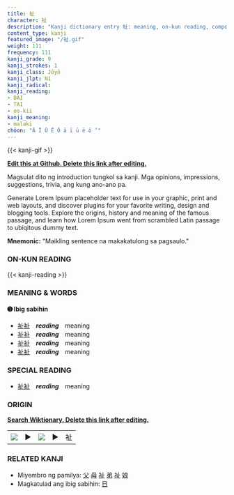 ```yaml
---
title: 祉
character: 祉
description: "Kanji dictionary entry 祉: meaning, on-kun reading, compounds, origin, related kanji"
content_type: kanji
featured_image: "/祉.gif"
weight: 111
frequency: 111
kanji_grade: 9
kanji_strokes: 1
kanji_class: Jōyō
kanji_jlpt: N1
kanji_radical: 
kanji_reading: 
- DAI
- TAI
- oo-kii
kanji_meaning:
- malaki
chōon: "Ā Ī Ū Ē Ō ā ī ū ē ō ’"
---
```

[//]: # (Don't edit the line below. Kanji animated GIF code is automatically generated.)
{{< kanji-gif >}}

[//]: # (Edit below this line.)

**[Edit this at Github. Delete this link after editing.](https://github.com/tim0g/tim/tree/main/content/kanji/祉/index.md)**

Magsulat dito ng introduction tungkol sa kanji. Mga opinions, impressions, suggestions, trivia, ang kung ano-ano pa.

Generate Lorem Ipsum placeholder text for use in your graphic, print and web layouts, and discover plugins for your favorite writing, design and blogging tools. Explore the origins, history and meaning of the famous passage, and learn how Lorem Ipsum went from scrambled Latin passage to ubiqitous dummy text.
 
**Mnemonic:** "Maikling sentence na makakatulong sa pagsaulo."

### ON-KUN READING

[//]: # (Don't edit the line below. ON-KUN READING code is automatically generated.)
{{< kanji-reading >}}

### MEANING & WORDS

#### ➊ **Ibig sabihin**
  - [祉](../祉)[祉](../祉)　***reading***　meaning
  - [祉](../祉)[祉](../祉)　***reading***　meaning
  - [祉](../祉)[祉](../祉)　***reading***　meaning
  - [祉](../祉)[祉](../祉)　***reading***　meaning

### SPECIAL READING
  - [祉](../祉)[祉](../祉)　***reading***　meaning

### ORIGIN

**[Search Wiktionary. Delete this link after editing.](https://wiktionary.org/wiki/祉)**
<table class="kanji-table"><tr><td>
<img src="60px-祉-bronze.svg.png">
</td><td>▶</td><td>
<img src="60px-祉-oracle.svg.png">
</td><td>▶</td>
<td class="kanji-origin">祉</td>
</tr></table>

### RELATED KANJI
- Miyembro ng pamilya: [父](../父) [母](../母) [祉](../祉) [弟](../弟) [祉](../祉) [娘](../娘)
- Magkatulad ang ibig sabihin: [日](../日)
